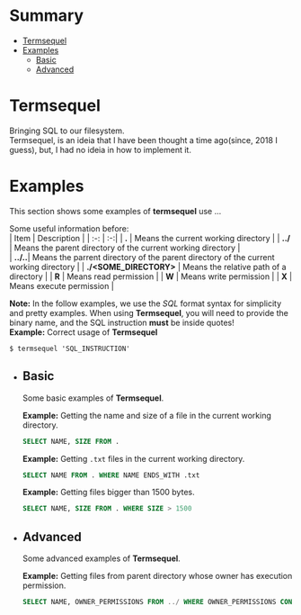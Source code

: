 # Summary
- [Termsequel](#Termsequel)    
- [Examples](#Examples)
    - [Basic](#Basic)
    - [Advanced](#Advanced)
# Termsequel
Bringing SQL to our filesystem.      
Termsequel, is an ideia that I have been thought a time ago(since, 2018 I guess), but, I had no ideia in how to implement it.  

# Examples
This section shows some examples of **termsequel** use ...

Some useful information before:   
| Item | Description | 
| :-:  | :-:|
| **.**    | Means the current working directory |
| **../**  | Means the parent directory of the current working directory |  
| **../..**| Means the parrent directory of the parent directory of the current working directory |
| **./<SOME_DIRECTORY>** | Means the relative path of a directory |
| **R** | Means read permission |
| **W** | Means write permission |
| **X** | Means execute permission |


**Note:** In the follow examples, we use the *SQL* format syntax for simplicity and pretty examples. When using **Termsequel**, you will need to provide the binary name, and the SQL instruction **must** be inside quotes!   
**Example:** Correct usage of **Termsequel**  
```shell
$ termsequel 'SQL_INSTRUCTION'
```

- ## Basic

    Some basic examples of **Termsequel**.

    **Example:** Getting the name and size of a file in the current working directory. 
    ```sql
    SELECT NAME, SIZE FROM .
    ```

    **Example:** Getting `.txt` files in the current working directory.   
    ```sql
    SELECT NAME FROM . WHERE NAME ENDS_WITH .txt
    ```

    **Example:** Getting files bigger than 1500 bytes.   
    ```sql
    SELECT NAME, SIZE FROM . WHERE SIZE > 1500
    ```

- ## Advanced

    Some advanced examples of **Termsequel**.

    **Example:** Getting files from parent directory whose owner has execution permission.   
    ```sql
    SELECT NAME, OWNER_PERMISSIONS FROM ../ WHERE OWNER_PERMISSIONS CONTAINS X
    ```